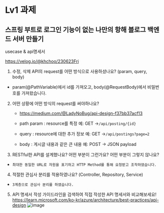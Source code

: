 # Lv1 과제 
## 스프링 부트로 로그인 기능이 없는 나만의 항해 블로그 백엔드 서버 만들기

usecase & api명세서

https://velog.io/@khchoo/230623Fri

1. 수정, 삭제 API의 request를 어떤 방식으로 사용하셨나요? (param, query, body)
- param(@PathVariable)에서 id를 가져오고, body(@RequestBody)에서 비밀번호를 가져왔습니다.


2. 어떤 상황에 어떤 방식의 request를 써야하나요?
	- https://medium.com/@LadyNoBug/api-design-f37bb37acf13
    
	- path param : resource를 특정
    	예: GET ->`/api/posting/{id}`
    - query : resource에 대한 추가 정보
    	예: GET ->`/api/postings?page=2`
    - body : 게시글 내용과 같은 큰 내용
    	예: POST -> JSON payload
3. RESTful한 API를 설계했나요? 어떤 부분이 그런가요? 어떤 부분이 그렇지 않나요?

- `최대한 동일한 URL로 자원을 표기하고 HTTP Method를 통해 요청받고 조작하였습니다.`

4. 적절한 관심사 분리를 적용하였나요? (Controller, Repository, Service)
- `3계층으로 관심사 분리를 하였습니다.`

5. API 명세서 작성 가이드라인을 검색하여 직접 작성한 API 명세서와 비교해보세요!
https://learn.microsoft.com/ko-kr/azure/architecture/best-practices/api-design
![image](https://github.com/KH-CHOO/kh-posting/assets/106093449/6e23efb3-4145-4cb9-b2e3-375154f3e3af)
